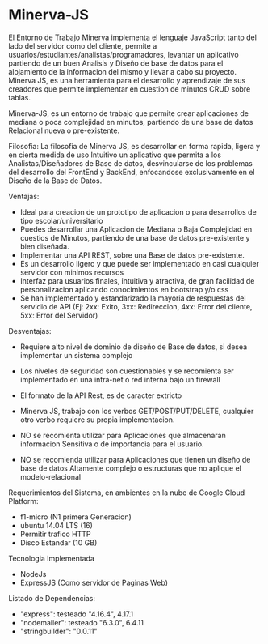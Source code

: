 # Minerva-JS
El Entorno de Trabajo Minerva implementa el lenguaje JavaScript tanto del lado del servidor como del cliente, permite a usuarios/estudiantes/analistas/programadores, levantar un aplicativo partiendo de un buen Analisis y Diseño de base de datos para el alojamiento de la informacion del mismo y llevar a cabo su proyecto. Minerva JS, es una herramienta para el desarrollo y aprendizaje de sus creadores que permite implementar en cuestion de minutos CRUD sobre tablas.

Minerva-JS, es un entorno de trabajo que permite crear aplicaciones de mediana o poca complejidad en minutos, partiendo de una base de datos Relacional nueva o pre-existente.

Filosofia:
La filosofia de Minerva JS, es desarrollar en forma rapida, ligera y en cierta medida de uso Intuitivo un aplicativo que permita a los Analistas/Diseñadores de Base de datos, desvincularse de los problemas del desarrollo del FrontEnd y BackEnd, enfocandose exclusivamente en el Diseño de la Base de Datos.

Ventajas:
* Ideal para creacion de un prototipo de aplicacion o para desarrollos de tipo escolar/universitario
* Puedes desarrollar una Aplicacion de Mediana o Baja Complejidad en cuestios de Minutos, partiendo de una base de datos pre-existente y bien diseñada.
* Implementar una API REST, sobre una Base de datos pre-existente.
* Es un desarrollo ligero y que puede ser implementado en casi cualquier servidor con minimos recursos
* Interfaz para usuarios finales, intuitiva y atractiva, de gran facilidad de personalizacion aplicando conocimientos en bootstrap y/o css
* Se han implementado y estandarizado la mayoria de respuestas del servidio de API (Ej: 2xx: Exito, 3xx: Redireccion, 4xx: Error del cliente, 5xx: Error del Servidor)

Desventajas:
* Requiere alto nivel de dominio de diseño de Base de datos, si desea implementar un sistema complejo
* Los niveles de seguridad son cuestionables y se recomienta ser implementado en una intra-net o red interna bajo un firewall
* El formato de la API Rest, es de caracter extricto
* Minerva JS, trabajo con los verbos GET/POST/PUT/DELETE, cualquier otro verbo requiere su propia implementacion.

* NO se recomienta utilizar para Aplicaciones que almacenaran informacion Sensitiva o de importancia para el usuario.
* NO se recomienda utilizar para Aplicaciones que tienen un diseño de base de datos Altamente complejo o estructuras que no aplique el modelo-relacional

Requerimientos del Sistema, en ambientes en la nube de Google Cloud Platform:
* f1-micro (N1 primera Generacion)
* ubuntu 14.04 LTS (16)
* Permitir trafico HTTP
* Disco Estandar (10 GB)

Tecnologia Implementada
* NodeJs
* ExpressJS (Como servidor de Paginas Web)

Listado de Dependencias:
* "express": testeado "4.16.4", 4.17.1
* "nodemailer": testeado "6.3.0", 6.4.11
* "stringbuilder": "0.0.11"
